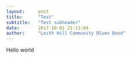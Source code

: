 ```yaml
---
layout:     post
title:      "Test"
subtitle:   "Test subheader"
date:       2017-10-01 21:11:04
author:     "Leith Hill Community Blues Band"
---
```


Hello world
